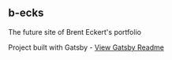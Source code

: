 ## b-ecks 

The future site of Brent Eckert's portfolio

Project built with Gatsby - [View Gatsby Readme](https://github.com/B-eck37/b-ecks/blob/master/readmes/gatsby.md)

